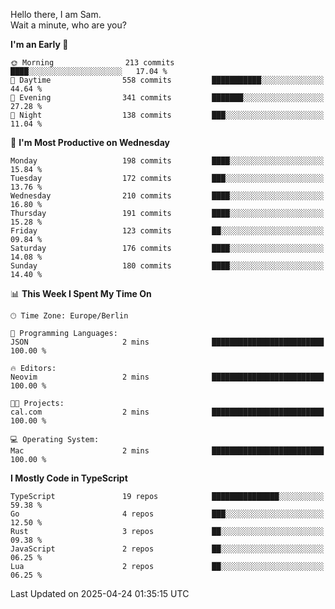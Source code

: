 Hello there, I am Sam.  
Wait a minute, who are you?
  
<!--START_SECTION:waka-->
**I'm an Early 🐤** 

```text
🌞 Morning                213 commits         ████░░░░░░░░░░░░░░░░░░░░░   17.04 % 
🌆 Daytime                558 commits         ███████████░░░░░░░░░░░░░░   44.64 % 
🌃 Evening                341 commits         ███████░░░░░░░░░░░░░░░░░░   27.28 % 
🌙 Night                  138 commits         ███░░░░░░░░░░░░░░░░░░░░░░   11.04 % 
```
📅 **I'm Most Productive on Wednesday** 

```text
Monday                   198 commits         ████░░░░░░░░░░░░░░░░░░░░░   15.84 % 
Tuesday                  172 commits         ███░░░░░░░░░░░░░░░░░░░░░░   13.76 % 
Wednesday                210 commits         ████░░░░░░░░░░░░░░░░░░░░░   16.80 % 
Thursday                 191 commits         ████░░░░░░░░░░░░░░░░░░░░░   15.28 % 
Friday                   123 commits         ██░░░░░░░░░░░░░░░░░░░░░░░   09.84 % 
Saturday                 176 commits         ████░░░░░░░░░░░░░░░░░░░░░   14.08 % 
Sunday                   180 commits         ████░░░░░░░░░░░░░░░░░░░░░   14.40 % 
```


📊 **This Week I Spent My Time On** 

```text
🕑︎ Time Zone: Europe/Berlin

💬 Programming Languages: 
JSON                     2 mins              █████████████████████████   100.00 % 

🔥 Editors: 
Neovim                   2 mins              █████████████████████████   100.00 % 

🐱‍💻 Projects: 
cal.com                  2 mins              █████████████████████████   100.00 % 

💻 Operating System: 
Mac                      2 mins              █████████████████████████   100.00 % 
```

**I Mostly Code in TypeScript** 

```text
TypeScript               19 repos            ███████████████░░░░░░░░░░   59.38 % 
Go                       4 repos             ███░░░░░░░░░░░░░░░░░░░░░░   12.50 % 
Rust                     3 repos             ██░░░░░░░░░░░░░░░░░░░░░░░   09.38 % 
JavaScript               2 repos             ██░░░░░░░░░░░░░░░░░░░░░░░   06.25 % 
Lua                      2 repos             ██░░░░░░░░░░░░░░░░░░░░░░░   06.25 % 
```




 Last Updated on 2025-04-24 01:35:15 UTC
<!--END_SECTION:waka-->
